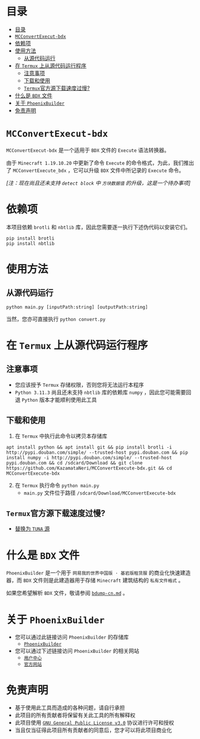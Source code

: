 # 目录
- [目录](#目录)
- [`MCConvertExecut-bdx`](#mcconvertexecut-bdx)
- [依赖项](#依赖项)
- [使用方法](#使用方法)
  - [从源代码运行](#从源代码运行)
- [在 `Termux` 上从源代码运行程序](#在-termux-上从源代码运行程序)
  - [注意事项](#注意事项)
  - [下载和使用](#下载和使用)
  - [`Termux`官方源下载速度过慢?](#termux官方源下载速度过慢)
- [什么是 `BDX` 文件](#什么是-bdx-文件)
- [关于 `PhoenixBuilder`](#关于-phoenixbuilder)
- [免责声明](#免责声明)





# `MCConvertExecut-bdx`
`MCConvertExecut-bdx` 是一个适用于 `BDX` 文件的 `Execute` 语法转换器。

由于 `Minecraft 1.19.10.20` 中更新了命令 `Execute` 的命令格式，为此，我们推出了 `MCConvertExecute_bdx` ，它可以升级 `BDX` 文件中所记录的 `Execute` 命令。

_[注：现在尚且还未支持 `detect block` 中 `方块数据值` 的升级，这是一个待办事项]_


# 依赖项
本项目依赖 `brotli` 和 `nbtlib` 库，因此您需要逐一执行下述伪代码以安装它们。

```
pip install brotli
pip install nbtlib
```





# 使用方法
## 从源代码运行
```
python main.py [inputPath:string] [outputPath:string]
```

当然，您亦可直接执行 `python convert.py`





# 在 `Termux` 上从源代码运行程序
## 注意事项
- 您应该授予 `Termux` 存储权限，否则您将无法运行本程序
- `Python 3.11.3` 尚且还未支持 `nbtlib` 库的依赖库 `numpy` ，因此您可能需要回退 `Python` 版本才能顺利使用此工具



## 下载和使用
1. 在 `Termux` 中执行此命令以拷贝本存储库
```shell
apt install python && apt install git && pip install brotli -i http://pypi.douban.com/simple/ --trusted-host pypi.douban.com && pip install numpy -i http://pypi.douban.com/simple/ --trusted-host pypi.douban.com && cd /sdcard/Download && git clone https://github.com/KazamataNeri/MCConvertExecute-bdx.git && cd MCConvertExecute-bdx
```

2. 在 `Termux` 执行命令 `python main.py`
   - `main.py` 文件位于路径 `/sdcard/Download/MCConvertExecute-bdx`



## `Termux`官方源下载速度过慢?
 - [替换为 `TUNA` 源](https://mirrors.tuna.tsinghua.edu.cn/help/termux/)





# 什么是 `BDX` 文件
`PhoenixBuilder` 是一个用于 `网易我的世界中国版 · 基岩版租赁服` 的商业化快速建造器，而 `BDX` 文件则是此建造器用于存储 `Minecraft` 建筑结构的 `私有文件格式` 。

如果您希望解析 `BDX` 文件，敬请参阅 [`bdump-cn.md`](https://github.com/LNSSPsd/PhoenixBuilder/blob/main/doc/bdump/bdump-cn.md) 。





# 关于 `PhoenixBuilder`
- 您可以通过此链接访问 `PhoenixBuilder` 的存储库
   - [`PhoenixBuilder`](https://github.com/LNSSPsd/PhoenixBuilder/)
- 您可以通过下述链接访问 `PhoenixBuilder` 的相关网站
   - [`用户中心`](https://uc.fastbuilder.pro/)
   - [`官方网站`](https://fastbuilder.pro/)





# 免责声明
- 基于使用此工具而造成的各种问题，请自行承担
- 此项目的所有贡献者将保留有关此工具的所有解释权
- 此项目使用 [`GNU General Public License v3.0`](https://github.com/KazamataNeri/MCConvertExecute-bdx/blob/main/LICENSE) 协议进行许可和授权
- 当且仅当征得此项目所有贡献者的同意后，您才可以将此项目商业化